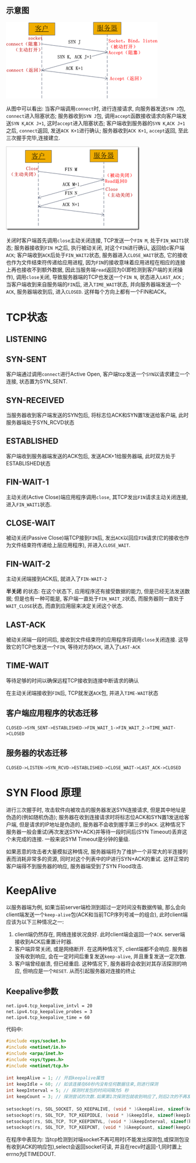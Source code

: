 
## 示意图

![建立TCP连接的三次握手](./tcp-connect.png)

从图中可以看出: 当客户端调用`connect`时, 进行连接请求, 向服务器发送`SYN J`包, `connect`进入阻塞状态;  服务器收到`SYN J`包, 调用`accept`函数接收请求向客户端发送`SYN K`,`ACK J+1`, 这时`accept`进入阻塞状态; 客户端收到服务器的`SYN K`,`ACK J+1`之后, `connect`返回, 发送`ACK K+1`进行确认; 服务器收到`ACK K+1`, `accept`返回, 至此三次握手完毕,连接建立.

![关闭TCP连接的四次握手](./tcp-close.png)

关闭时客户端首先调用`close`主动关闭连接, TCP发送一个`FIN M`, 处于`FIN_WAIT1`状态; 服务器接收到`FIN M`之后, 执行被动关闭, 对这个`FIN`进行确认, 返回给c客户端`ACK`; 客户端收到`ACK`后处于`FIN_WAIT2`状态, 服务器进入`CLOSE_WAIT`状态, 它的接收也作为文件结束符传递给应用进程, 因为`FIN`的接收意味着应用进程在相应的连接上再也接收不到额外数据, 因此当服务端`read`返回为0(即检测到客户端的关闭操作), 调用`close`关闭, 导致服务器端的TCP也发送一个`FIN N`, 状态进入`LAST_ACK` ; 当客户端收到来自服务端的`FIN`后, 进入`TIME_WAIT`状态, 并向服务器端发送一个`ACK`, 服务器端收到后, 进入`CLOSED`.
这样每个方向上都有一个FIN和ACK。

# TCP状态

## LISTENING

## SYN-SENT
客户端通过调用`connect`进行Active Open, 客户端tcp发送一个`SYN`以请求建立一个连接, 状态置为SYN_SENT.

## SYN-RECEIVED
当服务器收到客户端发送的SYN包后, 将标志位ACK和SYN置1发送给客户端, 此时服务器端处于SYN_RCVD状态

## ESTABLISHED
客户端收到服务器端发送的ACK包后, 发送ACK+1给服务器端, 此时双方处于ESTABLISHED状态

## FIN-WAIT-1
主动关闭(Active Close)端应用程序调用`close`, 其TCP发出`FIN`请求主动关闭连接, 进入`FIN_WAIT1`状态.

## CLOSE-WAIT
被动关闭(Passive Close)端TCP接到`FIN`后, 发出`ACK`以回应`FIN`请求(它的接收也作为文件结束符传递给上层应用程序), 并进入`CLOSE_WAIT`.

## FIN-WAIT-2
主动关闭端接到ACK后, 就进入了`FIN-WAIT-2`

**半关闭** 的状态: 在这个状态下, 应用程序还有接受数据的能力, 但是已经无法发送数据;
但是也有一种可能是, 客户端一直处于`FIN_WAIT_2`状态, 而服务器则一直处于`WAIT_CLOSE`状态, 而直到应用层来决定关闭这个状态.

## LAST-ACK
被动关闭端一段时间后, 接收到文件结束符的应用程序将调用`close`关闭连接. 这导致它的TCP也发送一个`FIN`, 等待对方的`ACK`, 进入了`LAST-ACK`

## TIME-WAIT
等待足够的时间以确保远程TCP接收到连接中断请求的确认

在主动关闭端接收到`FIN`后, TCP就发送`ACK`包, 并进入`TIME-WAIT`状态


## 客户端应用程序的状态迁移
```
CLOSED->SYN_SENT->ESTABLISHED->FIN_WAIT_1->FIN_WAIT_2->TIME_WAIT->CLOSED
```

## 服务器的状态迁移
```
CLOSED->LISTEN->SYN_RCVD->ESTABLISHED->CLOSE_WAIT->LAST_ACK->CLOSED
```

# SYN Flood 原理
进行三次握手时, 攻击软件向被攻击的服务器发送SYN连接请求, 但是其中地址是伪造的(例如随机伪造);
服务器在收到连接请求时将标志位ACK和SYN置1发送给客户端, 但是请求的IP地址是伪造的, 服务器不会收到握手第三步的`ACK`.
这种情况下服务器一般会重试(再次发送SYN+ACK)并等待一段时间后(SYN Timeout)丢弃这个未完成的连接. 一般来说SYM Timeout是分钟的量级.

如果恶意的攻击者大量模拟这种情况, 服务器端将为了维护一个非常大的半连接列表而消耗非常多的资源, 同时对这个列表中的IP进行SYN+ACK的重试.
这样正常的客户端得不到服务器的响应, 服务器端受到了SYN Flood攻击.

# KeepAlive
以服务器端为例, 如果当前server端检测到超过一定时间没有数据传输, 那么会向client端发送一个`keep-alive`包(ACK和当前TCP序列号减一的组合),
此时client端应该为以下三种情况之一:
   1. client端仍然存在, 网络连接状况良好. 此时client端会返回一个`ACK`. server端接收到ACK后重置计时器.
   2. 客户端异常关闭, 或是网络断开. 在这两种情况下, client端都不会响应. 服务器没有收到响应, 会在一定时间后重复发送`keep-alive`, 并且重复发送一定次数.
   3. 客户端曾经崩溃, 但已经重启. 这种情况下, 服务器将会收到对其存活探测的响应, 但响应是一个`RESET`. 从而引起服务器对连接的终止

## Keepalive参数
```
net.ipv4.tcp_keepalive_intvl = 20
net.ipv4.tcp_keepalive_probes = 3
net.ipv4.tcp_keepalive_time = 60
```
代码中:
```c
#include <sys/socket.h>  
#include <netinet/in.h>  
#include <arpa/inet.h>  
#include <sys/types.h>  
#include <netinet/tcp.h>  

int keepAlive = 1; // 开启keepalive属性  
int keepIdle = 60; // 如该连接在60秒内没有任何数据往来,则进行探测   
int keepInterval = 5; // 探测时发包的时间间隔为5 秒  
int keepCount = 3; // 探测尝试的次数.如果第1次探测包就收到响应了,则后2次的不再发.  

setsockopt(rs, SOL_SOCKET, SO_KEEPALIVE, (void * )&keepAlive, sizeof(keepAlive));  
setsockopt(rs, SOL_TCP, TCP_KEEPIDLE, (void * )&keepIdle, sizeof(keepIdle));  
setsockopt(rs, SOL_TCP, TCP_KEEPINTVL, (void * )&keepInterval, sizeof(keepInterval));  
setsockopt(rs, SOL_TCP, TCP_KEEPCNT, (void * )&keepCount, sizeof(keepCount));   
```
在程序中表现为: 当tcp检测到对端socket不再可用时(不能发出探测包,或探测包没有收到ACK的响应包),select会返回socket可读,
并且在recv时返回-1,同时置上errno为ETIMEDOUT.
